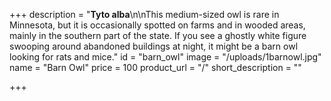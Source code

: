 +++
description = "**Tyto alba**\n\nThis medium-sized owl is rare in Minnesota, but it is occasionally spotted on farms and in wooded areas, mainly in the southern part of the state. If you see a ghostly white figure swooping around abandoned buildings at night, it might be a barn owl looking for rats and mice."
id = "barn_owl"
image = "/uploads/1barnowl.jpg"
name = "Barn Owl"
price = 100
product_url = "/"
short_description = ""

+++

